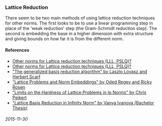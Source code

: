 ### Lattice Reduction

There seem to be two main methods of using lattice reduction
techniques for other norms.  The first looks to be to use
a linear programming step in place of the 'weak reduction' step
(the Gram-Schmidt reduction step).  The second is embedding
the base in a higher dimension with extra structure and giving
bounds on how far it is from the different norm.


#### References

* [Other norms for Lattice reduction techniques (LLL, PSLQ)?](http://mathoverflow.net/questions/37563/other-norms-for-lattice-reduction-techniques-lll-pslq)
* [Other norms for Lattice reduction techniques (LLL, PSLQ)?](http://cstheory.stackexchange.com/questions/890/other-norms-for-lattice-reduction-techniques-lll-pslq)
* ["The generalized basis reduction algorithm" by Laszlo Lovasz and Herbert Scarf](http://www.cs.elte.hu/~lovasz/scans/genbasisred.pdf)
* ["Lattice Problems and Norm Embeddings" by Oded Regev and Ricky Rosen](http://www.cims.nyu.edu/~regev/papers/lpnorm.pdf)
* ["Limits on the Hardness of Lattice Problems in lp Norms" by Chris Peikert](http://web.eecs.umich.edu/~cpeikert/pubs/lp_norms.pdf)
* ["Lattice Basis Reduction in Infinity Norm" by Vanya Ivanova (Bachelor Thesis)](https://www.cdc.informatik.tu-darmstadt.de/reports/reports/Vanya_Ivanova.bachelor.pdf)

###### 2015-11-30
